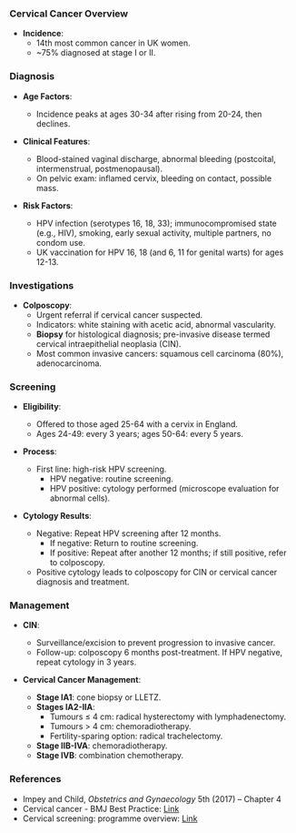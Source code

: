 ### Cervical Cancer Overview

- **Incidence**: 
  - 14th most common cancer in UK women.
  - ~75% diagnosed at stage I or II.

### Diagnosis

- **Age Factors**: 
  - Incidence peaks at ages 30-34 after rising from 20-24, then declines.
  
- **Clinical Features**: 
  - Blood-stained vaginal discharge, abnormal bleeding (postcoital, intermenstrual, postmenopausal).
  - On pelvic exam: inflamed cervix, bleeding on contact, possible mass.

- **Risk Factors**: 
  - HPV infection (serotypes 16, 18, 33); immunocompromised state (e.g., HIV), smoking, early sexual activity, multiple partners, no condom use.
  - UK vaccination for HPV 16, 18 (and 6, 11 for genital warts) for ages 12-13.

### Investigations

- **Colposcopy**:
  - Urgent referral if cervical cancer suspected.
  - Indicators: white staining with acetic acid, abnormal vascularity.
  - **Biopsy** for histological diagnosis; pre-invasive disease termed cervical intraepithelial neoplasia (CIN).
  - Most common invasive cancers: squamous cell carcinoma (80%), adenocarcinoma.

### Screening

- **Eligibility**: 
  - Offered to those aged 25-64 with a cervix in England.
  - Ages 24-49: every 3 years; ages 50-64: every 5 years.

- **Process**: 
  - First line: high-risk HPV screening.
    - HPV negative: routine screening.
    - HPV positive: cytology performed (microscope evaluation for abnormal cells).
    
- **Cytology Results**:
  - Negative: Repeat HPV screening after 12 months.
    - If negative: Return to routine screening.
    - If positive: Repeat after another 12 months; if still positive, refer to colposcopy.
  - Positive cytology leads to colposcopy for CIN or cervical cancer diagnosis and treatment.

### Management

- **CIN**: 
  - Surveillance/excision to prevent progression to invasive cancer.
  - Follow-up: colposcopy 6 months post-treatment. If HPV negative, repeat cytology in 3 years.

- **Cervical Cancer Management**: 
  - **Stage IA1**: cone biopsy or LLETZ.
  - **Stages IA2-IIA**: 
    - Tumours ≤ 4 cm: radical hysterectomy with lymphadenectomy.
    - Tumours > 4 cm: chemoradiotherapy.
    - Fertility-sparing option: radical trachelectomy.
  - **Stage IIB-IVA**: chemoradiotherapy.
  - **Stage IVB**: combination chemotherapy.

### References

- Impey and Child, _Obstetrics and Gynaecology_ 5th (2017) – Chapter 4
- Cervical cancer - BMJ Best Practice: [Link](https://bestpractice.bmj.com/topics/en-gb/259)
- Cervical screening: programme overview: [Link](https://www.gov.uk/guidance/cervical-screening-programme-overview)